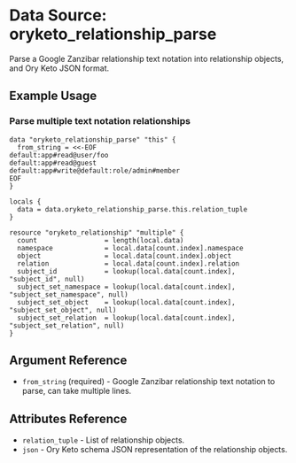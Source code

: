# Data Source: oryketo_relationship_parse

Parse a Google Zanzibar relationship text notation into relationship objects, and Ory Keto JSON format.

## Example Usage

### Parse multiple text notation relationships

```hcl
data "oryketo_relationship_parse" "this" {
  from_string = <<-EOF
default:app#read@user/foo
default:app#read@guest
default:app#write@default:role/admin#member
EOF
}

locals {
  data = data.oryketo_relationship_parse.this.relation_tuple
}

resource "oryketo_relationship" "multiple" {
  count                 = length(local.data)
  namespace             = local.data[count.index].namespace
  object                = local.data[count.index].object
  relation              = local.data[count.index].relation
  subject_id            = lookup(local.data[count.index], "subject_id", null)
  subject_set_namespace = lookup(local.data[count.index], "subject_set_namespace", null)
  subject_set_object    = lookup(local.data[count.index], "subject_set_object", null)
  subject_set_relation  = lookup(local.data[count.index], "subject_set_relation", null)
}
```

## Argument Reference

* `from_string` (required) - Google Zanzibar relationship text notation to parse, can take multiple lines.

## Attributes Reference

* `relation_tuple` - List of relationship objects.
* `json` - Ory Keto schema JSON representation of the relationship objects.